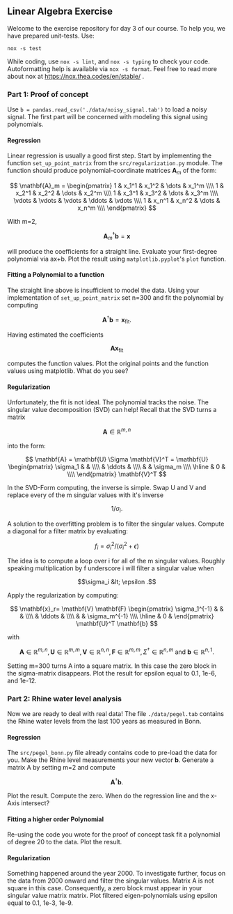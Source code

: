 ## Linear Algebra Exercise
Welcome to the exercise repository for day 3 of our course.
To help you, we have prepared unit-tests.
Use:
```shell
nox -s test
```
While coding, use `nox -s lint`, and `nox -s typing` to check your code.
Autoformatting help is available via `nox -s format`.
Feel free to read more about nox at https://nox.thea.codes/en/stable/ .


### Part 1: Proof of concept
Use `b = pandas.read_csv('./data/noisy_signal.tab')` to load a noisy signal.
The first part will be concerned with modeling this signal using polynomials.

#### Regression
Linear regression is usually a good first step. Start by implementing the function
`set_up_point_matrix` from the `src/regularization.py` module. 
The function should produce polynomial-coordinate matrices $\mathbf{A}_m$ of the form:

$$
\mathbf{A}_m = 
\begin{pmatrix}
          1       & x_1^1    & x_1^2  & \dots & x_1^m  \\\\ 
          1       & x_2^1    & x_2^2  & \dots & x_2^m  \\\\
          1       & x_3^1    & x_3^2  & \dots & x_3^m  \\\\
          \vdots  & \vdots   & \vdots  & \ddots & \vdots \\\\ 
          1       & x_n^1    & x_n^2  & \dots & x_n^m  \\\\
   \end{pmatrix}
$$

With m=2,

$$\mathbf{A}_m^{\dagger}\mathbf{b} = \mathbf{x}$$

will produce the coefficients for a straight line. Evaluate your first-degree polynomial via ax+b.
Plot the result using `matplotlib.pyplot`'s `plot` function.


#### Fitting a Polynomial to a function
The straight line above is insufficient to model the data. Using your 
implementation of `set_up_point_matrix` set n=300 and fit the polynomial
by computing

$$\mathbf{A}^{\dagger}\mathbf{b} = \mathbf{x}_{\text{fit}}.$$

Having estimated the coefficients

$$\mathbf{A} \mathbf{x}_{\text{fit}}$$

computes the function values. Plot the original points and the function values using matplotlib.
What do you see?



#### Regularization
Unfortunately, the fit is not ideal. The polynomial tracks the noise.
The singular value decomposition (SVD) can help!
Recall that the SVD turns a matrix

$$\mathbf{A} \in \mathbb{R}^{m,n}$$

into the form:

$$
      \mathbf{A}
      = \mathbf{U} \Sigma \mathbf{V}^T 
      = \mathbf{U}
      \begin{pmatrix}
      \sigma_1 & & \\\\
      & \ddots &  \\\\
      & & \sigma_m \\\\ \hline 
      & 0 & \\\\
      \end{pmatrix} \mathbf{V}^T
$$

In the SVD-Form computing, the inverse is simple. Swap U and V  and replace every of the m singular values with it's inverse

$$1/\sigma_i .$$

A solution to the overfitting problem is to filter the singular values.
Compute a diagonal for a filter matrix by evaluating:

$$f_i = \sigma_i^2 / (\sigma_i^2 + \epsilon)$$

The idea is to compute a loop over i for all of the m singular values.
Roughly speaking multiplication by f underscore i will filter a singular value when

$$\sigma_i &lt; \epsilon .$$

Apply the regularization by computing:


$$
    \mathbf{x}_r= \mathbf{V} \mathbf{F} \begin{pmatrix}
      \sigma_1^{-1} & & & \\\\
      &  \ddots & \\\\
      &  & \sigma_m^{-1} \\\\ \hline
      & 0 &
    \end{pmatrix}
    \mathbf{U}^T \mathbf{b}
$$


with

$$\mathbf{A} \in \mathbb{R}^{m,n}, \mathbf{U} \in \mathbb{R}^{m,m}, \mathbf{V} \in \mathbb{R}^{n,n}, \mathbf{F} \in \mathbb{R}^{m,m}, \Sigma^{\dagger} \in \mathbb{R}^{n,m} \text{ and } \mathbf{b} \in \mathbb{R}^{n,1}.$$
  
Setting m=300 turns A into a square matrix. In this case the zero block in the sigma-matrix disappears.
Plot the result for epsilon equal to 0.1, 1e-6, and 1e-12.


### Part 2: Rhine water level analysis
Now we are ready to deal with real data!
The file `./data/pegel.tab` contains the Rhine water levels from the last 100 years as measured in Bonn.

#### Regression
The `src/pegel_bonn.py` file already contains code to pre-load the data for you.
Make the Rhine level measurements your new vector $\mathbf{b}$.
Generate a matrix A by setting m=2 and compute 

$$\mathbf{A}^{\dagger}\mathbf{b}.$$

Plot the result. Compute the zero. When do the regression line and the x-Axis intersect?

#### Fitting a higher order Polynomial

Re-using the code you wrote for the proof of concept task fit a polynomial of degree 20 to the data.
Plot the result.


#### Regularization
Something happened around the year 2000. To investigate further, focus on the data from 2000 onward and
filter the singular values.
Matrix A is not square in this case. Consequently, a zero block must appear in your singular value matrix matrix. 
Plot filtered eigen-polynomials using epsilon equal to 0.1, 1e-3, 1e-9.
